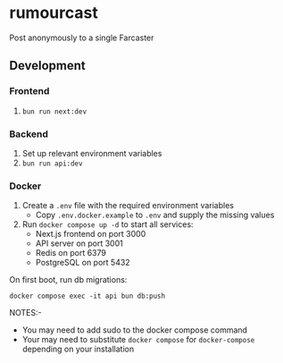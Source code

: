 # rumourcast

Post anonymously to a single Farcaster

## Development

### Frontend

1. `bun run next:dev`

### Backend

1. Set up relevant environment variables
2. `bun run api:dev`

### Docker

1. Create a `.env` file with the required environment variables
   - Copy `.env.docker.example` to `.env` and supply the missing values
2. Run `docker compose up -d` to start all services:
   - Next.js frontend on port 3000
   - API server on port 3001 
   - Redis on port 6379
   - PostgreSQL on port 5432

On first boot, run db migrations:

```
docker compose exec -it api bun db:push
```

NOTES:-
- You may need to add sudo to the docker compose command
- Your may need to substitute `docker compose` for `docker-compose` depending on your installation
